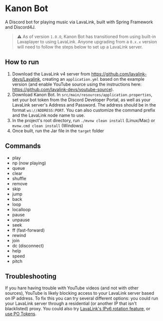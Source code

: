 
# Kanon Bot

A Discord bot for playing music via LavaLink, built with Spring Framework and Discord4J.

> :warning: As of version `1.0.0`, Kanon Bot has transitioned from using built-in Lavaplayer to using LavaLink. Anyone upgrading from a `0.x.x` version will need to follow the steps below to set up a LavaLink server.


## How to run

1. Download the LavaLink v4 server from https://github.com/lavalink-devs/Lavalink, creating an `application.yml` based on the example version (and enable YouTube source using the instructions here: https://github.com/lavalink-devs/youtube-source).
2. Download Kanon Bot. In `src/main/resources/application.properties`, set your bot token from the Discord Developer Portal, as well as your LavaLink server's Address and Password. The address should be in the format `ws://ADDRESS:PORT`. You can also customize the command prefix and the LavaLink node name to use.
3. In the project's root directory, run `./mvnw clean install` (Linux/Mac) or `mvnw.cmd clean install` (Windows)
4. Once built, run the Jar file in the `target` folder


## Commands


- play <song>
- np (now playing)
- queue
- clear
- shuffle
- remove
- skip
- jump
- back
- loop
- localloop
- pause
- unpause
- seek
- ff (fast-forward)
- rewind
- join
- dc (disconnect)
- help
- speed
- pitch


## Troubleshooting

If you hare having trouble with YouTube videos (and not with other sources), YouTube is likely blocking access to your LavaLink server based on IP address. To fix this you can try several different options: you could run your LavaLink server through a residential (or another IP that isn't blacklisted) proxy. You could also try [LavaLink's IPv6 rotation feature](https://blog.arbjerg.dev/2020/3/tunnelbroker-with-lavalink), or [use PO Tokens](https://github.com/lavalink-devs/youtube-source?tab=readme-ov-file#using-a-potoken).



